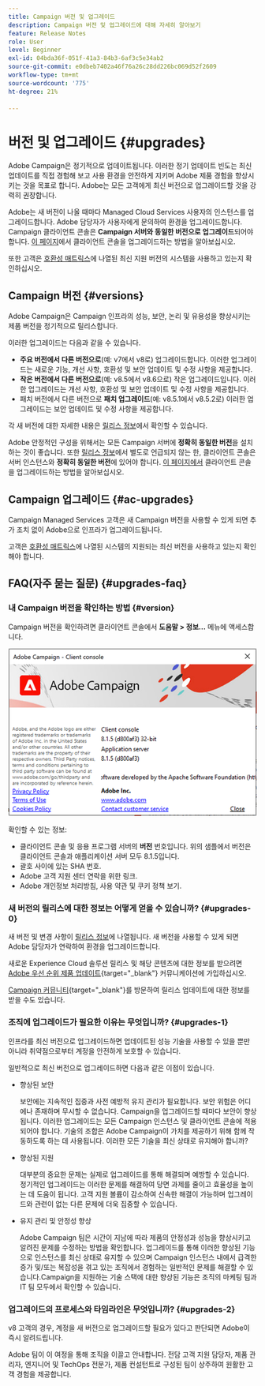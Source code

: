 ```yaml
---
title: Campaign 버전 및 업그레이드
description: Campaign 버전 및 업그레이드에 대해 자세히 알아보기
feature: Release Notes
role: User
level: Beginner
exl-id: 04bda36f-051f-41a3-84b3-6af3c5e34ab2
source-git-commit: e0dbeb7402a46f76a26c28dd226bc069d52f2609
workflow-type: tm+mt
source-wordcount: '775'
ht-degree: 21%

---
```


# 버전 및 업그레이드 {#upgrades}

Adobe Campaign은 정기적으로 업데이트됩니다. 이러한 정기 업데이트 빈도는 최신 업데이트를 직접 경험해 보고 사용 환경을 안전하게 지키며 Adobe 제품 경험을 향상시키는 것을 목표로 합니다. Adobe는 모든 고객에게 최신 버전으로 업그레이드할 것을 강력히 권장합니다. 

Adobe는 새 버전이 나올 때마다 Managed Cloud Services 사용자의 인스턴스를 업그레이드합니다. Adobe 담당자가 사용자에게 문의하여 환경을 업그레이드합니다. Campaign 클라이언트 콘솔은 **Campaign 서버와 동일한 버전으로 업그레이드**&#x200B;되어야 합니다. [이 페이지](../start/connect.md#upgrade-ac-console)에서 클라이언트 콘솔을 업그레이드하는 방법을 알아보십시오.

또한 고객은 [호환성 매트릭스](compatibility-matrix.md)에 나열된 최신 지원 버전의 시스템을 사용하고 있는지 확인하십시오.

## Campaign 버전 {#versions}

Adobe Campaign은 Campaign 인프라의 성능, 보안, 논리 및 유용성을 향상시키는 제품 버전을 정기적으로 릴리스합니다.

이러한 업그레이드는 다음과 같을 수 있습니다.

* **주요 버전에서 다른 버전으로**(예: v7에서 v8로) 업그레이드합니다. 이러한 업그레이드는 새로운 기능, 개선 사항, 호환성 및 보안 업데이트 및 수정 사항을 제공합니다.
* **작은 버전에서 다른 버전으로**(예: v8.5에서 v8.6으로) 작은 업그레이드입니다. 이러한 업그레이드는 개선 사항, 호환성 및 보안 업데이트 및 수정 사항을 제공합니다.
* 패치 버전에서 다른 버전으로 **패치 업그레이드**(예: v8.5.1에서 v8.5.2로) 이러한 업그레이드는 보안 업데이트 및 수정 사항을 제공합니다.

각 새 버전에 대한 자세한 내용은 [릴리스 정보](release-notes.md)에서 확인할 수 있습니다.

Adobe 안정적인 구성을 위해서는 모든 Campaign 서버에 **정확히 동일한 버전**&#x200B;을 설치하는 것이 좋습니다. 또한 [릴리스 정보](release-notes.md)에서 별도로 언급되지 않는 한, 클라이언트 콘솔은 서버 인스턴스와 **정확히 동일한 버전**&#x200B;에 있어야 합니다. [이 페이지에서](../start/connect.md#upgrade-ac-console) 클라이언트 콘솔을 업그레이드하는 방법을 알아보십시오.


## Campaign 업그레이드 {#ac-upgrades}

Campaign Managed Services 고객은 새 Campaign 버전을 사용할 수 있게 되면 추가 조치 없이 Adobe으로 인프라가 업그레이드됩니다.

고객은 [호환성 매트릭스](compatibility-matrix.md)에 나열된 시스템의 지원되는 최신 버전을 사용하고 있는지 확인해야 합니다.

## FAQ(자주 묻는 질문) {#upgrades-faq}

### 내 Campaign 버전을 확인하는 방법 {#version}

Campaign 버전을 확인하려면 클라이언트 콘솔에서 **도움말 > 정보...** 메뉴에 액세스합니다.

![](assets/ac-version.png)

확인할 수 있는 정보:

* 클라이언트 콘솔 및 응용 프로그램 서버의 **버전** 번호입니다. 위의 샘플에서 버전은 클라이언트 콘솔과 애플리케이션 서버 모두 8.1.5입니다.
* 괄호 사이에 있는 SHA 번호.
* Adobe 고객 지원 센터 연락을 위한 링크.
* Adobe 개인정보 처리방침, 사용 약관 및 쿠키 정책 보기.

### 새 버전의 릴리스에 대한 정보는 어떻게 얻을 수 있습니까? {#upgrades-0}

새 버전 및 변경 사항이 [릴리스 정보](release-notes.md)에 나열됩니다. 새 버전을 사용할 수 있게 되면 Adobe 담당자가 연락하여 환경을 업그레이드합니다.

새로운 Experience Cloud 솔루션 릴리스 및 해당 콘텐츠에 대한 정보를 받으려면 [Adobe 우선 순위 제품 업데이트](https://www.adobe.com/kr/subscription/priority-product-update.html){target="_blank"} 커뮤니케이션에 가입하십시오.

[Campaign 커뮤니티](https://experienceleaguecommunities.adobe.com/t5/custom/page/page-id/Community-TopicsPage?profile.language=ko&style=all&amp;sort=date&amp;order=desc&amp;filters=adobe-campaign-classic-community&amp;topic=Campaign+v8){target="_blank"}를 방문하여 릴리스 업데이트에 대한 정보를 받을 수도 있습니다.


### 조직에 업그레이드가 필요한 이유는 무엇입니까? {#upgrades-1}

인프라를 최신 버전으로 업그레이드하면 업데이트된 성능 기술을 사용할 수 있을 뿐만 아니라 취약점으로부터 계정을 안전하게 보호할 수 있습니다.

일반적으로 최신 버전으로 업그레이드하면 다음과 같은 이점이 있습니다.

* 향상된 보안

  보안에는 지속적인 집중과 사전 예방적 유지 관리가 필요합니다. 보안 위험은 어디에나 존재하며 무시할 수 없습니다. Campaign을 업그레이드할 때마다 보안이 향상됩니다. 이러한 업그레이드는 모든 Campaign 인스턴스 및 클라이언트 콘솔에 적용되어야 합니다. 기술의 조합은 Adobe Campaign이 가치를 제공하기 위해 함께 작동하도록 하는 데 사용됩니다. 이러한 모든 기술을 최신 상태로 유지해야 합니까?

* 향상된 지원

  대부분의 중요한 문제는 실제로 업그레이드를 통해 해결되며 예방할 수 있습니다. 정기적인 업그레이드는 이러한 문제를 해결하여 당면 과제를 줄이고 효율성을 높이는 데 도움이 됩니다. 고객 지원 볼륨이 감소하여 신속한 해결이 가능하며 업그레이드와 관련이 없는 다른 문제에 더욱 집중할 수 있습니다.


* 유지 관리 및 안정성 향상

  Adobe Campaign 팀은 시간이 지남에 따라 제품의 안정성과 성능을 향상시키고 알려진 문제를 수정하는 방법을 확인합니다. 업그레이드를 통해 이러한 향상된 기능으로 인스턴스를 최신 상태로 유지할 수 있으며 Campaign 인스턴스 내에서 급격한 증가 및/또는 복잡성을 겪고 있는 조직에서 경험하는 일반적인 문제를 해결할 수 있습니다.Campaign을 지원하는 기술 스택에 대한 향상된 기능은 조직의 마케팅 팀과 IT 팀 모두에서 확인할 수 있습니다.


### 업그레이드의 프로세스와 타임라인은 무엇입니까? {#upgrades-2}

v8 고객의 경우, 계정을 새 버전으로 업그레이드할 필요가 있다고 판단되면 Adobe이 즉시 알려드립니다.

Adobe 팀이 이 여정을 통해 조직을 이끌고 안내합니다. 전담 고객 지원 담당자, 제품 관리자, 엔지니어 및 TechOps 전문가, 제품 컨설턴트로 구성된 팀이 상주하여 원활한 고객 경험을 제공합니다.
